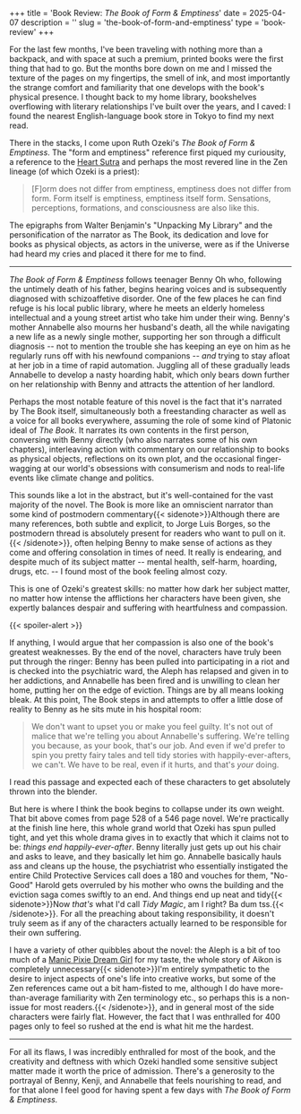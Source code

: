 +++
title = 'Book Review: _The Book of Form & Emptiness_'
date = 2025-04-07
description = ''
slug = 'the-book-of-form-and-emptiness'
type = 'book-review'
+++

For the last few months, I've been traveling with nothing more than a backpack,
and with space at such a premium, printed books were the first thing that had to
go. But the months bore down on me and I missed the texture of the pages on my
fingertips, the smell of ink, and most importantly the strange comfort and
familiarity that one develops with the book's physical presence. I thought back
to my home library, bookshelves overflowing with literary relationships I've
built over the years, and I caved: I found the nearest English-language book
store in Tokyo to find my next read.

There in the stacks, I come upon Ruth Ozeki's _The Book of Form & Emptiness_.
The "form and emptiness" reference first piqued my curiousity, a reference to
the [Heart Sutra](https://en.wikipedia.org/wiki/Heart_Sutra) and perhaps the
most revered line in the Zen lineage (of which Ozeki is a priest):

> [F]orm does not differ from emptiness, emptiness does not differ from form.
> Form itself is emptiness, emptiness itself form. Sensations, perceptions,
> formations, and consciousness are also like this.

The epigraphs from Walter Benjamin's "Unpacking My Library" and the
personification of the narrator as The Book, its dedication and love for books
as physical objects, as actors in the universe, were as if the Universe had
heard my cries and placed it there for me to find.

---

_The Book of Form & Emptiness_ follows teenager Benny Oh who, following the
untimely death of his father, begins hearing voices and is subsequently
diagnosed with schizoaffetive disorder. One of the few places he can find refuge
is his local public library, where he meets an elderly homeless intellectual and
a young street artist who take him under their wing. Benny's mother Annabelle
also mourns her husband's death, all the while navigating a new life as a newly
single mother, supporting her son through a difficult diagnosis -- not to
mention the trouble she has keeping an eye on him as he regularly runs off with
his newfound companions -- _and_ trying to stay afloat at her job in a time of
rapid automation. Juggling all of these gradually leads Annabelle to develop a
nasty hoarding habit, which only bears down further on her relationship with
Benny and attracts the attention of her landlord.

Perhaps the most notable feature of this novel is the fact that it's narrated by
The Book itself, simultaneously both a freestanding character as well as a voice
for all books everywhere, assuming the role of some kind of Platonic ideal of
_The Book_. It narrates its own contents in the first person, conversing with
Benny directly (who also narrates some of his own chapters), interleaving action
with commentary on our relationship to books as physical objects, reflections on
its own plot, and the occasional finger-wagging at our world's obsessions with
consumerism and nods to real-life events like climate change and politics.

This sounds like a lot in the abstract, but it's well-contained for the vast
majority of the novel. The Book is more like an omniscient narrator than some
kind of postmodern commentary{{< sidenote>}}Although there are many references,
both subtle and explicit, to Jorge Luis Borges, so the postmodern thread is
absolutely present for readers who want to pull on it.{{< /sidenote>}}, often
helping Benny to make sense of actions as they come and offering consolation in
times of need. It really is endearing, and despite much of its subject matter --
mental health, self-harm, hoarding, drugs, etc. -- I found most of the book
feeling almost cozy.

This is one of Ozeki's greatest skills: no matter how dark her subject matter,
no matter how intense the afflictions her characters have been given, she
expertly balances despair and suffering with heartfulness and compassion.

{{< spoiler-alert >}}

If anything, I would argue that her compassion is also one of the book's
greatest weaknesses. By the end of the novel, characters have truly been put
through the ringer: Benny has been pulled into participating in a riot and is
checked into the psychiatric ward, the Aleph has relapsed and given in to her
addictions, and Annabelle has been fired and is unwilling to clean her home,
putting her on the edge of eviction. Things are by all means looking bleak. At
this point, The Book steps in and attempts to offer a little dose of reality to
Benny as he sits mute in his hospital room:

> We don't want to upset you or make you feel guilty. It's not out of malice
> that we're telling you about Annabelle's suffering. We're telling you because,
> as your book, that's our job. And even if we'd prefer to spin you pretty fairy
> tales and tell tidy stories with happily-ever-afters, we can't. We have to be
> real, even if it hurts, and that's _your_ doing.

I read this passage and expected each of these characters to get absolutely
thrown into the blender.

But here is where I think the book begins to collapse under its own weight. That
bit above comes from page 528 of a 546 page novel. We're practically at the
finish line here, this whole grand world that Ozeki has spun pulled tight, and
yet this whole drama gives in to exactly that which it claims not to be: _things
end happily-ever-after_. Benny literally just gets up out his chair and asks to
leave, and they basically let him go. Annabelle basically hauls ass and cleans
up the house, the psychiatrist who essentially instigated the entire Child
Protective Services call does a 180 and vouches for them, "No-Good" Harold gets
overruled by his mother who owns the building and the eviction saga comes
swiftly to an end. And things end up neat and tidy{{< sidenote>}}Now _that's_
what I'd call _Tidy Magic_, am I right? Ba dum tss.{{< /sidenote>}}. For all the
preaching about taking responsibility, it doesn't truly seem as if any of the
characters actually learned to be responsible for their own suffering.

I have a variety of other quibbles about the novel: the Aleph is a bit of too
much of a
[Manic Pixie Dream Girl](https://en.wikipedia.org/wiki/Manic_Pixie_Dream_Girl)
for my taste, the whole story of Aikon is completely
unnecessary{{< sidenote>}}I'm entirely sympathetic to the desire to inject
aspects of one's life into creative works, but some of the Zen references came
out a bit ham-fisted to me, although I do have more-than-average familiarity
with Zen terminology etc., so perhaps this is a non-issue for most
readers.{{< /sidenote>}}, and in general most of the side characters were fairly
flat. However, the fact that I was enthralled for 400 pages only to feel so
rushed at the end is what hit me the hardest.

---

For all its flaws, I was incredibly enthralled for most of the book, and the
creativity and deftness with which Ozeki handled some sensitive subject matter
made it worth the price of admission. There's a generosity to the portrayal of
Benny, Kenji, and Annabelle that feels nourishing to read, and for that alone I
feel good for having spent a few days with _The Book of Form & Emptiness._
